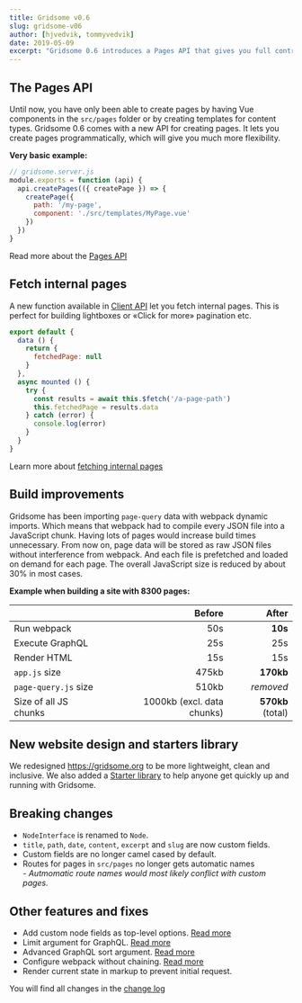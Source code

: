 ```yaml
---
title: Gridsome v0.6
slug: gridsome-v06
author: [hjvedvik, tommyvedvik]
date: 2019-05-09
excerpt: "Gridsome 0.6 introduces a Pages API that gives you full control of page creation. It also has an API that let you fetch internal pages into other pages and components. Perfect for lightboxes or «Click for more» pagination etc."
---
```


## The Pages API

Until now, you have only been able to create pages by having Vue components in the `src/pages` folder or by creating templates for content types. Gridsome 0.6 comes with a new API for creating pages. It lets you create pages programmatically, which will give you much more flexibility.

**Very basic example:**

```js
// gridsome.server.js
module.exports = function (api) {
  api.createPages(({ createPage }) => {
    createPage({
      path: '/my-page',
      component: './src/templates/MyPage.vue'
    })
  })
}
```

Read more about the [Pages API](/docs/pages-api)

## Fetch internal pages
A new function available in [Client API](/docs/client-api) let you fetch internal pages. This is perfect for building lightboxes or «Click for more» pagination etc.

```js
export default {
  data () {
    return {
      fetchedPage: null
    }
  },
  async mounted () {
    try {
      const results = await this.$fetch('/a-page-path')
      this.fetchedPage = results.data
    } catch (error) {
      console.log(error)
    }
  }
}
```

Learn more about [fetching internal pages](/docs/client-side-data)

## Build improvements

Gridsome has been importing `page-query` data with webpack dynamic imports. Which means that webpack had to compile every JSON file into a JavaScript chunk. Having lots of pages would increase build times unnecessary. From now on, page data will be stored as raw JSON files without interference from webpack. And each file is prefetched and loaded on demand for each page. The overall JavaScript size is reduced by about 30% in most cases.

**Example when building a site with 8300 pages:**

|  | Before | After |
|-|-------:|-----:|
| Run webpack | 50s | **10s** |
| Execute GraphQL | 25s | 25s |
| Render HTML | 15s | 15s |
| `app.js` size | 475kb | **170kb** |
| `page-query.js` size | 510kb | *removed* |
| Size of all JS chunks | 1000kb (excl. data chunks) | **570kb** (total) |

## New website design and starters library

We redesigned https://gridsome.org to be more lightweight, clean and inclusive. We also added a [Starter library](/starters) to help anyone get quickly up and running with Gridsome.

## Breaking changes

- `NodeInterface` is renamed to `Node`.
- `title`, `path`, `date`, `content`, `excerpt` and `slug` are now custom fields.
- Custom fields are no longer camel cased by default.
- Routes for pages in `src/pages` no longer gets automatic names  
  *- Autmomatic route names would most likely conflict with custom pages.*

## Other features and fixes

- Add custom node fields as top-level options. [Read more](/docs/data-store-api#collectionaddnodeoptions)
- Limit argument for GraphQL. [Read more](/docs/querying-data#limit)
- Advanced GraphQL sort argument. [Read more](/docs/querying-data#advancedsorting)
- Configure webpack without chaining. [Read more](/docs/config#configurewebpack)
- Render current state in markup to prevent initial request.

You will find all changes in the [change log](https://github.com/gridsome/gridsome/blob/master/gridsome/CHANGELOG.md)
